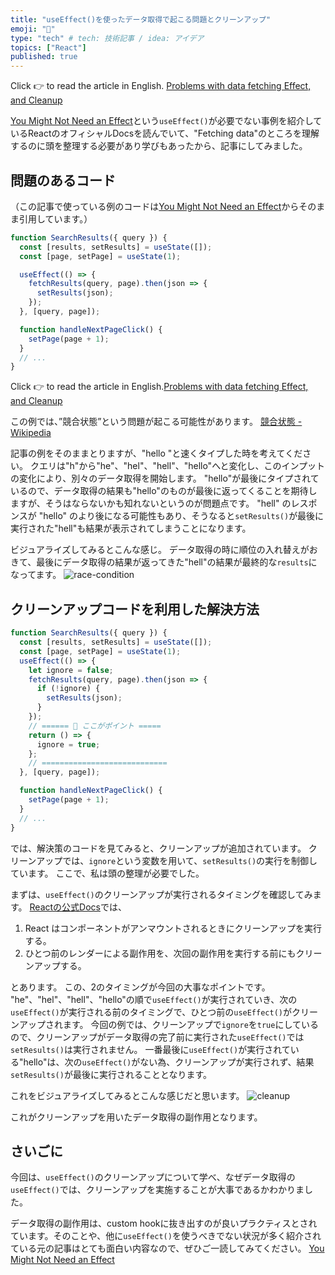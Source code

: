 ```yaml
---
title: "useEffect()を使ったデータ取得で起こる問題とクリーンアップ"
emoji: "🏇"
type: "tech" # tech: 技術記事 / idea: アイデア
topics: ["React"]
published: true
---
```


Click 👉 to read the article in English. [Problems with data fetching Effect, and Cleanup](https://takuyakikuchi.tech/problems-with-data-fetching-effect-and-cleanup)

[You Might Not Need an Effect](https://beta.reactjs.org/learn/you-might-not-need-an-effect)という`useEffect()`が必要でない事例を紹介しているReactのオフィシャルDocsを読んでいて、"Fetching data"のところを理解するのに頭を整理する必要があり学びもあったから、記事にしてみました。


## 問題のあるコード
（この記事で使っている例のコードは[You Might Not Need an Effect](https://beta.reactjs.org/learn/you-might-not-need-an-effect)からそのまま引用しています。）
```jsx
function SearchResults({ query }) {
  const [results, setResults] = useState([]);
  const [page, setPage] = useState(1);

  useEffect(() => {
    fetchResults(query, page).then(json => {
      setResults(json);
    });
  }, [query, page]);

  function handleNextPageClick() {
    setPage(page + 1);
  }
  // ...
}
```
Click 👉 to read the article in English.[Problems with data fetching Effect, and Cleanup](https://takuyakikuchi.tech/problems-with-data-fetching-effect-and-cleanup)

この例では、”競合状態”という問題が起こる可能性があります。
[競合状態 - Wikipedia](https://ja.wikipedia.org/wiki/%E7%AB%B6%E5%90%88%E7%8A%B6%E6%85%8B)

記事の例をそのままとりますが、"hello "と速くタイプした時を考えてください。
クエリは"h"から"he"、"hel"、"hell"、"hello"へと変化し、このインプットの変化により、別々のデータ取得を開始します。
"hello"が最後にタイプされているので、データ取得の結果も"hello"のものが最後に返ってくることを期待しますが、そうはならないかも知れないというのが問題点です。
"hell" のレスポンスが "hello" のより後になる可能性もあり、そうなると`setResults()`が最後に実行された"hell"も結果が表示されてしまうことになります。

ビジュアライズしてみるとこんな感じ。
データ取得の時に順位の入れ替えがおきて、最後にデータ取得の結果が返ってきた"hell"の結果が最終的な`results`になってます。
![race-condition](https://storage.googleapis.com/zenn-user-upload/0e7216966ac4-20220709.png)

## クリーンアップコードを利用した解決方法

```jsx
function SearchResults({ query }) {
  const [results, setResults] = useState([]);
  const [page, setPage] = useState(1); 
  useEffect(() => {
    let ignore = false;
    fetchResults(query, page).then(json => {
      if (!ignore) {
        setResults(json);
      }
    });
    // ====== 💫 ここがポイント =====
    return () => {
      ignore = true;
    };
    // ============================
  }, [query, page]);

  function handleNextPageClick() {
    setPage(page + 1);
  }
  // ...
}
```

では、解決策のコードを見てみると、クリーンアップが追加されています。
クリーンアップでは、`ignore`という変数を用いて、`setResults()`の実行を制御しています。
ここで、私は頭の整理が必要でした。

まずは、`useEffect()`のクリーンアップが実行されるタイミングを確認してみます。
[Reactの公式Docs](https://ja.reactjs.org/docs/hooks-effect.html#example-using-hooks-1)では、
1. React はコンポーネントがアンマウントされるときにクリーンアップを実行する。
2. ひとつ前のレンダーによる副作用を、次回の副作用を実行する前にもクリーンアップする。

とあります。
この、2のタイミングが今回の大事なポイントです。
"he"、"hel"、"hell"、"hello"の順で`useEffect()`が実行されていき、次の`useEffect()`が実行される前のタイミングで、ひとつ前の`useEffect()`がクリーンアップされます。
今回の例では、クリーンアップで`ignore`を`true`にしているので、クリーンアップがデータ取得の完了前に実行された`useEffect()`では`setResults()`は実行されません。
一番最後に`useEffect()`が実行されている"hello"は、次の`useEffect()`がない為、クリーンアップが実行されず、結果`setResults()`が最後に実行されることとなります。

これをビジュアライズしてみるとこんな感じだと思います。
![cleanup](https://storage.googleapis.com/zenn-user-upload/1c71de71735a-20220709.png)

これがクリーンアップを用いたデータ取得の副作用となります。

## さいごに

今回は、`useEffect()`のクリーンアップについて学べ、なぜデータ取得の`useEffect()`では、クリーンアップを実施することが大事であるかわかりました。

データ取得の副作用は、custom hookに抜き出すのが良いプラクティスとされています。そのことや、他に`useEffect()`を使うべきでない状況が多く紹介されている元の記事はとても面白い内容なので、ぜひご一読してみてください。
[You Might Not Need an Effect](https://beta.reactjs.org/learn/you-might-not-need-an-effect)
